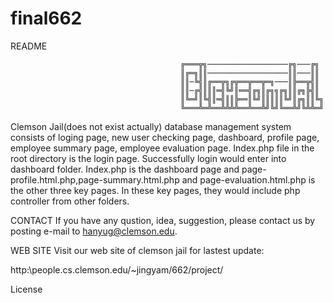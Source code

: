 # final662
README

                                          ╔═══╦╗──────────────────╔╗───╔╗
                                          ║╔═╗║║──────────────────║║───║║
                                          ║║─╚╣║╔══╦╗╔╦══╦══╦═╗───║╠══╦╣║
                                          ║║─╔╣║║║═╣╚╝║══╣╔╗║╔╗╗╔╗║║╔╗╠╣║
                                          ║╚═╝║╚╣║═╣║║╠══║╚╝║║║║║╚╝║╔╗║║╚╗
                                          ╚═══╩═╩══╩╩╩╩══╩══╩╝╚╝╚══╩╝╚╩╩═╝
                                          
Clemson Jail(does not exist actually) database management system consists of loging page, new user checking page, dashboard, profile page, employee summary page, employee evaluation page. Index.php file in the root directory is the login page. Successfully login would enter into dashboard folder. Index.php is the dashboard page and page-profile.html.php,page-summary.html.php and page-evaluation.html.php is the other three key pages. In these key pages, they would include php controller from other folders.

CONTACT
If you have any qustion, idea, suggestion, please contact us by posting e-mail to hanyug@clemson.edu.

WEB SITE
Visit our web site of clemson jail for lastest update:

http:\\people.cs.clemson.edu/~jingyam/662/project/

License

